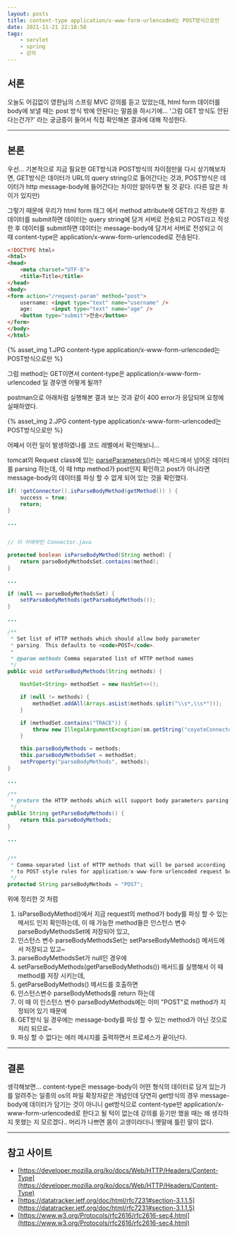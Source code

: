 ```yaml
---
layout: posts
title: content-type application/x-www-form-urlencoded는 POST방식으로만
date: 2021-11-21 22:18:58
tags:
    - servlet
    - spring
    - 강의
---
```


## 서론

오늘도 어김없이 영한님의 스프링 MVC 강의를 듣고 있었는데, html form 데이터를 body에 보낼 때는 post 방식 밖에 안된다는 말씀을 하시기에... 
'그럼 GET 방식도 안된다는건가?' 라는 궁금증이 들어서 직접 확인해본 결과에 대해 작성한다.

* * *

## 본론

우선... 기본적으로 지금 필요한 GET방식과 POST방식의 차이점만을 다시 상기해보자면, GET방식은 데이터가 URL의 query string으로 들어간다는 것과,
POST방식은 데이터가 http message-body에 들어간다는 차이만 알아두면 될 것 같다. (다른 많은 차이가 있지만)

그렇기 때문에 우리가 html form 태그 에서 method attribute에 GET라고 작성한 후 데이터를 submit하면 데이터는 query string에 담겨 서버로 전송되고
POST라고 작성한 후 데이터를 submit하면 데이터는 message-body에 담겨서 서버로 전성되고 이 때 content-type은 application/x-www-form-urlencoded로 전송된다.

```html
<!DOCTYPE html>
<html>
<head>
    <meta charset="UTF-8">
    <title>Title</title>
</head>
<body>
<form action="/request-param" method="post">
    username: <input type="text" name="username" />
    age:      <input type="text" name="age" />
    <button type="submit">전송</button>
</form>
</body>
</html>
```

{% asset_img 1.JPG content-type application/x-www-form-urlencoded는 POST방식으로만 %}

그럼 method는 GET이면서 content-type은 application/x-www-form-urlencoded 일 경우엔 어떻게 될까?

postman으로 아래처럼 실행해본 결과 보는 것과 같이 400 error가 응답되며 요청에 실패하였다.

{% asset_img 2.JPG content-type application/x-www-form-urlencoded는 POST방식으로만 %}

어째서 이런 일이 발생하였나를 코드 레벨에서 확인해보니...

tomcat의 Request class에 있는 [parseParameters()](https://tomcat.apache.org/tomcat-8.5-doc/api/org/apache/catalina/connector/Request.html#parseParameters())라는 메서드에서 넘어온 데이터를 parsing 하는데,
이 때 http method가 post인지 확인하고 post가 아니라면 message-body의 데이터를 파싱 할 수 없게 되어 있는 것을 확인했다.

```java
if( !getConnector().isParseBodyMethod(getMethod()) ) {
    success = true;
    return;
}

...


// 이 아래부턴 Connector.java

protected boolean isParseBodyMethod(String method) {
    return parseBodyMethodsSet.contains(method);
}

...

if (null == parseBodyMethodsSet) {
    setParseBodyMethods(getParseBodyMethods());
}

...

/**
 * Set list of HTTP methods which should allow body parameter
 * parsing. This defaults to <code>POST</code>.
 *
 * @param methods Comma separated list of HTTP method names
 */
public void setParseBodyMethods(String methods) {

    HashSet<String> methodSet = new HashSet<>();

    if (null != methods) {
        methodSet.addAll(Arrays.asList(methods.split("\\s*,\\s*")));
    }

    if (methodSet.contains("TRACE")) {
        throw new IllegalArgumentException(sm.getString("coyoteConnector.parseBodyMethodNoTrace"));
    }

    this.parseBodyMethods = methods;
    this.parseBodyMethodsSet = methodSet;
    setProperty("parseBodyMethods", methods);
}

...

/**
 * @return the HTTP methods which will support body parameters parsing
 */
public String getParseBodyMethods() {
    return this.parseBodyMethods;
}

...


/**
 * Comma-separated list of HTTP methods that will be parsed according
 * to POST-style rules for application/x-www-form-urlencoded request bodies.
 */
protected String parseBodyMethods = "POST";
```

위에 정리한 것 처럼

  1. isParseBodyMethod()에서 지금 request의 method가 body를 파싱 할 수 있는 메서드 인지 확인하는데, 이 때 가능한 method들은 인스턴스 변수 parseBodyMethodsSet에 저장되어 있고,
  2. 인스턴스 변수 parseBodyMethodsSet는 setParseBodyMethods() 메서드에서 저장되고 있고~
  3. parseBodyMethodsSet가 null인 경우에
  4. setParseBodyMethods(getParseBodyMethods()) 메서드를 실행해서 이 때 method를 저장 시키는데,
  5. getParseBodyMethods() 메서드를 호출하면
  6. 인스턴스변수 parseBodyMethods를 return 하는데
  7. 이 때 이 인스턴스 변수 parseBodyMethods에는 이미 "POST"로 method가 지정되어 있기 때문에
  8. GET방식 일 경우에는 message-body를 파싱 할 수 있는 method가 아닌 것으로 처리 되므로~
  9. 파싱 할 수 없다는 에러 메시지를 출력하면서 프로세스가 끝이난다.

* * *

## 결론

생각해보면... content-type은 message-body이 어떤 형식의 데이터로 담겨 있는가를 알려주는 일종의 os의 파일 확장자같은 개념인데
당연히 get방식의 경우 message-body에 데이터가 담기는 것이 아니니 get방식으로 content-type만 application/x-www-form-urlencoded로 한다고 될 턱이 없는데
강의를 듣기만 했을 때는 왜 생각하지 못했는 지 모르겠다.. 머리가 나쁘면 몸이 고생이라더니 옛말에 틀린 말이 없다.
* * *

## 참고 사이트

- [https://developer.mozilla.org/ko/docs/Web/HTTP/Headers/Content-Type](https://developer.mozilla.org/ko/docs/Web/HTTP/Headers/Content-Type)
- [https://datatracker.ietf.org/doc/html/rfc7231#section-3.1.1.5](https://datatracker.ietf.org/doc/html/rfc7231#section-3.1.1.5)
- [https://www.w3.org/Protocols/rfc2616/rfc2616-sec4.html](https://www.w3.org/Protocols/rfc2616/rfc2616-sec4.html)
